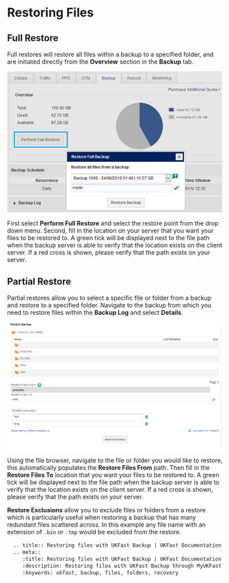 # Restoring Files

## Full Restore

Full restores will restore all files within a backup to a specified folder, and are initiated directly from the **Overview** section in the **Backup** tab.

![connect](files/restoring_files1.png)

First select **Perform Full Restore** and select the restore point from the drop down menu. Second, fill in the location on your server that you want your files to be restored to. A green tick will be displayed next to the file path when the backup server is able to verify that the location exists on the client server. If a red cross is shown, please verify that the path exists on your server.

## Partial Restore

Partial restores allow you to select a specific file or folder from a backup and restore to a specified folder. Navigate to the backup from which you need to restore files within the **Backup Log** and select **Details**.

![connect](files/partial_restore.png)

Using the file browser, navigate to the file or folder you would like to restore, this automatically populates the **Restore Files From** path. Then fill in the **Restore Files To** location that you want your files to be restored to. A green tick will be displayed next to the file path when the backup server is able to verify that the location exists on the client server. If a red cross is shown, please verify that the path exists on your server.

**Restore Exclusions** allow you to exclude files or folders from a restore which is particularly useful when restoring a backup that has many redundant files scattered across. In this example any file name with an extension of `.bin` or `.tmp` would be excluded from the restore.

```eval_rst
  .. title:: Restoring files with UKFast Backup | UKFast Documentation
  .. meta::
     :title: Restoring files with UKFast Backup | UKFast Documentation
     :description: Restoring files with UKFast Backup through MyUKFast
     :keywords: ukfast, backup, files, folders, recovery
